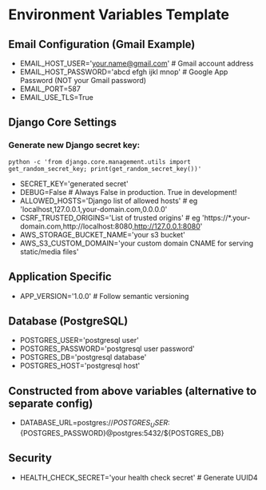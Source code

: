 # Environment Variables Template

## Email Configuration (Gmail Example)
- EMAIL_HOST_USER='your.name@gmail.com'  # Gmail account address
- EMAIL_HOST_PASSWORD='abcd efgh ijkl mnop'  # Google App Password (NOT your Gmail password)
- EMAIL_PORT=587
- EMAIL_USE_TLS=True

## Django Core Settings
### Generate new Django secret key: 
```
python -c 'from django.core.management.utils import get_random_secret_key; print(get_random_secret_key())'
```
- SECRET_KEY='generated secret'
- DEBUG=False  # Always False in production. True in development!
- ALLOWED_HOSTS='Django list of allowed hosts' # eg 'localhost,127.0.0.1,your-domain.com,0.0.0.0'
- CSRF_TRUSTED_ORIGINS='List of trusted origins' # eg  'https://*.your-domain.com,http://localhost:8080,http://127.0.0.1:8080'
- AWS_STORAGE_BUCKET_NAME='your s3 bucket'
- AWS_S3_CUSTOM_DOMAIN='your custom domain CNAME for serving static/media files'


## Application Specific
- APP_VERSION='1.0.0'  # Follow semantic versioning

## Database (PostgreSQL)
- POSTGRES_USER='postgresql user'
- POSTGRES_PASSWORD='postgresql user password'
- POSTGRES_DB='postgresql database'
- POSTGRES_HOST='postgresql host'

## Constructed from above variables (alternative to separate config)
- DATABASE_URL=postgres://${POSTGRES_USER}:${POSTGRES_PASSWORD}@postgres:5432/${POSTGRES_DB}

## Security
- HEALTH_CHECK_SECRET='your health check secret'  # Generate UUID4
